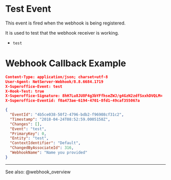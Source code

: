 # Test Event

This event is fired when the webhook is being registered.

It is used to test that the webhook receiver is working.

* `test`

# Webhook Callback Example

```json
Content-Type: application/json; charset=utf-8
User-Agent: NetServer-Webhook/8.8.6684.1719
X-Superoffice-Event: test
X-Hook-Test: true
X-Superoffice-Signature: 8hH7Lu8JU8F4g3bYFfhseZWJ/g4GzN2zdfSxxhDVQLM=
X-Superoffice-Eventid: f0a473ae-6194-4701-8fd1-49caf355067a

{
  "EventId": "4b5ce038-50f2-4796-bdb2-f96908cf31c2",
  "Timestamp": "2018-04-24T08:52:59.0005158Z",
  "Changes": [],
  "Event": "test",
  "PrimaryKey": 0,
  "Entity": "test",
  "ContextIdentifier": "Default",
  "ChangedByAssociateId": 316,
  "WebhookName": "Name you provided"
}
```

-----------------
See also: @webhook_overview 